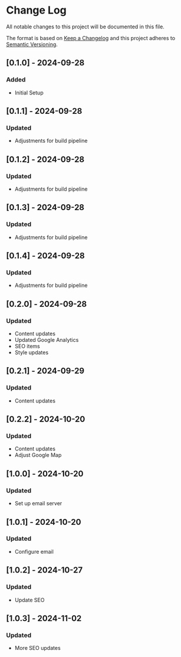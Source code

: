 # Change Log
All notable changes to this project will be documented in this file.
 
The format is based on [Keep a Changelog](http://keepachangelog.com/)
and this project adheres to [Semantic Versioning](http://semver.org/).

## [0.1.0] - 2024-09-28
### Added
- Initial Setup

## [0.1.1] - 2024-09-28
### Updated
- Adjustments for build pipeline

## [0.1.2] - 2024-09-28
### Updated
- Adjustments for build pipeline

## [0.1.3] - 2024-09-28
### Updated
- Adjustments for build pipeline

## [0.1.4] - 2024-09-28
### Updated
- Adjustments for build pipeline

## [0.2.0] - 2024-09-28
### Updated
- Content updates
- Updated Google Analytics
- SEO items
- Style updates

## [0.2.1] - 2024-09-29
### Updated
- Content updates

## [0.2.2] - 2024-10-20
### Updated
- Content updates
- Adjust Google Map

## [1.0.0] - 2024-10-20
### Updated
- Set up email server

## [1.0.1] - 2024-10-20
### Updated
- Configure email

## [1.0.2] - 2024-10-27
### Updated
- Update SEO

## [1.0.3] - 2024-11-02
### Updated
- More SEO updates
